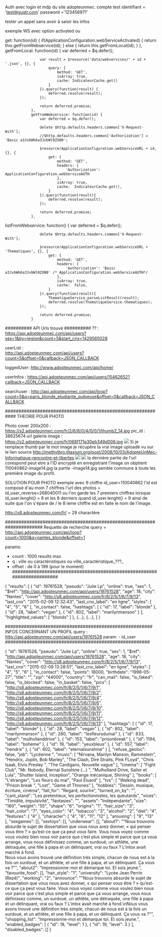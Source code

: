 Auth avec login et mdp du site adopteunmec. compte test
identifiant = 'test@gustr.com'
password ='123456971'

tester un appel sans avoir à saisir les infos


exemple WS avec option activated ou

get: function(id) {
                    if(ApplicationConfiguration.webServiceActivated) {
                        return this.getFromWebservice(id);
                    } else {
                        return this.getFromLocal(id);
                    }
                },
                getFromLocal: function(id) {
                    var deferred = $q.defer();

                    var result = $resource('data/webservices/' + id + '.json', {}, {
                        query: {
                            method: 'GET',
                            isArray: true,
                            cache: IndicateurCache.get()
                        }
                    }).query(function(result) {
                        deferred.resolve(result);
                    });

                    return deferred.promise;
                },
                getFromWebservice: function(id) {
                    var deferred = $q.defer();

                    delete $http.defaults.headers.common['X-Request-With'];
                    //$http.defaults.headers.common['Authorization'] = 'Basic a3JvbWk6a3JvbWl0ZXN0';

                    $resource(ApplicationConfiguration.webServiceURL + id, {}, {
                        get: {
                            method: 'GET',
                            headers: {
                                'Authorization': ApplicationConfiguration.webServiceAUTH
                            },
                            isArray: true,
                            cache:  IndicateurCache.get(),
                        }
                    }).query(function(result){
                        deferred.resolve(result);
                    });

                    return deferred.promise;
                },


listFromWebservice: function() {
                    var deferred = $q.defer();

                    delete $http.defaults.headers.common['X-Request-With'];
    
                    $resource(ApplicationConfiguration.webServiceURL + 'Thematiques', {}, {
                        get: {
                            method: 'GET',
                            headers: {
                                'Authorization': 'Basic a3JvbWk6a3JvbWl0ZXN0' /* ApplicationConfiguration.webServiceAUTH*/
                            },
                            isArray: true,
                            cache:  false,
                        }
                    }).query(function(result){
                        ThematiqueService.parseListResult(result);
                        deferred.resolve(ThematiqueService.thematiques);
                    });

                    return deferred.promise;
                }





##########
API Urls trouvé
##########
?? : 
    https://api.adopteunmec.com/api/users?sex=1&by=region&count=5&start_cnx=1429565028

userList :    
    http://api.adopteunmec.com/api/users?count=5&offset=0&callback=JSON_CALLBACK

loggedUser:
    http://www.adopteunmec.com/api/home/

userInfos :
    https://api.adopteunmec.com/api/users/15462652?callback=JSON_CALLBACK

searchuser : 
    http://api.adopteunmec.com/api/loop?count=5&q=paris_blonde_etudiante_pulpeuse&offset=0&callback=JSON_CALLBACK

############################################################
THEORIE POUR PHOTO

Photo cover 200x200 : https://s2.adopteunmec.com/fr/2/6/8/0/4/0/0/1/thumb2_14.jpg
    pic_id : 38625674
url galerie image :  https://s2.adopteunmec.com/fr/068f171e30eb349d006.jpg
<img src="https://s2.adopteunmec.com/fr/2/6/8/0/4/0/0/1/thumb0_13.jpg">
Si je remplace thumb par le mot image je récupère la vrai image uploadé vu sur le lien source
http://methylbro.titaxium.org/post/2008/10/03/AdopteUnMec-Informatique-rencontre-et-libertes
<img src="https://s2.adopteunmec.com/fr/2/6/8/0/4/0/0/1/image13.jpg">
<img src="https://s2.adopteunmec.com/fr/068f171e30dffdd590d.jpg">
la dernière partie de l'url corespond peut etre a l'ID encrypté
en enregistrant l'image on obptient 110040862-image14.jpg
la partie -image14.jpg semble commune à toute les première image du profil.

SOLUTION POUR PHOTO
exemple avec 9 chiffre id_user=110040862
l'id est composé d'au moin 7 chiffres 
l'url des photos  = id_user_reverse=268040011 ou l'on garde les 7 premiers chiffres 
lorsque id_user.lenght() = 8 
et les 8 derniers quand id_user.lenght() = 9 ainsi de suite
que l'on s'épare
de / le 8 ieme chiffre est en faite le nom de l'image.

 http://s8.adopteunmec.com/fr/ = 29 charactère

######################################################################
Requette de recherche
query = http://api.adopteunmec.com/api/loop?count=1000&q=nantes_blonde&offset=1

params:
   - count : 1000 results max
   - q : ville ou caractéristiques ou ville_caractéristique_???_
   - offset : de 0 à 199 (pour le moment)
#######################################################################
 

{
    "results": [
        {
            "id": 19761528,
            "pseudo": "Julie Lp",
            "online": true,
            "sex": 1,
            "$ref": "http://api.adopteunmec.com/api/users/19761528",
            "age": 18,
            "city": "Nantes",
            "cover": "http://s8.adopteunmec.com/fr/8/2/5/1/6/7/9/13",
            "last_cnx": "2015-02-09 12:32:43",
            "last_cnx_label": "en ligne",
            "styles": [
                "4",
                "5",
                "6"
            ],
            "in_contact": false,
            "hashtags": [
                {
                    "id": 17,
                    "label": "blonde"
                },
                {
                    "id": 28,
                    "label": "vegan"
                },
                {
                    "id": 802,
                    "label": "marilynmanson"
                }
            ],
            "highlighted_values": [
                "blonds"
            ]
        },
        {...},
        {...},
    ]
}

#######################################################
INFOS CONCERNANT UN PROFIL
query : http://api.adopteunmec.com/api/users/19761528
param:
    - id_user
######################################################

{
    "id": 19761528,
    "pseudo": "Julie Lp",
    "online": true,
    "sex": 1,
    "$ref": "http://api.adopteunmec.com/api/users/19761528",
    "age": 18,
    "city": "Nantes",
    "cover": "http://s8.adopteunmec.com/fr/8/2/5/1/6/7/9/13",
    "last_cnx": "2015-02-09 13:28:51",
    "last_cnx_label": "en ligne",
    "styles": [
        "4",
        "5",
        "6"
    ],
    "in_contact": false,
    "points": 18000,
    "birthdate": "1996-05-27",
    "title": "",
    "zip": "44000",
    "country": "fr",
    "can_mail": false,
    "is_faked": false,
    "is_blocked": false,
    "in_basket": false,
    "pics": [
        "http://s8.adopteunmec.com/fr/8/2/5/1/6/7/9/1",
        "http://s8.adopteunmec.com/fr/8/2/5/1/6/7/9/2",
        "http://s8.adopteunmec.com/fr/8/2/5/1/6/7/9/4",
        "http://s8.adopteunmec.com/fr/8/2/5/1/6/7/9/6",
        "http://s8.adopteunmec.com/fr/8/2/5/1/6/7/9/10",
        "http://s8.adopteunmec.com/fr/8/2/5/1/6/7/9/11",
        "http://s8.adopteunmec.com/fr/8/2/5/1/6/7/9/12",
        "http://s8.adopteunmec.com/fr/8/2/5/1/6/7/9/13"
    ],
    "hashtags": [
        {
            "id": 17,
            "label": "blonde"
        },
        {
            "id": 28,
            "label": "vegan"
        },
        {
            "id": 802,
            "label": "marilynmanson"
        },
        {
            "id": 280,
            "label": "lesfleursdumal"
        },
        {
            "id": 833,
            "label": "mulhollanddrive"
        },
        {
            "id": 153,
            "label": "prisonbreak"
        },
        {
            "id": 1194,
            "label": "bohème"
        },
        {
            "id": 19,
            "label": "yeuxbleus"
        },
        {
            "id": 557,
            "label": "hendrix"
        },
        {
            "id": 602,
            "label": "eternalsunshine"
        }
    ],
    "refuse_geoloc": false,
    "job": "Lycéenne ",
    "music": [
        "Nirvana, Marilyn Manson, Rammstein",
        "Hendrix, Joplin, Bob Marley",
        "The Clash, Dire Straits, Pink FLoyd",
        "Chris Isaak, Elvis Presley ",
        "The Cardigans, Nouvelle vague"
    ],
    "cinema": [
        "Fight Club",
        "Mr. Nobody, Eternal Sunshine (...) ",
        "Mulholland Drive, Sailor et Lula",
        "Shutter Island, Inception",
        "Orange mécanique, Shining"
    ],
    "books": [
        "L'étranger",
        "Les fleurs du mal",
        "Paul Eluard"
    ],
    "tvs": [
        "Walking dead",
        "Prison break ",
        "Lost",
        "Game of Thrones"
    ],
    "hobbies": "Dessin, musique, écriture, cinéma",
    "fall_for": "Regard, sourire",
    "turned_on_by": "",
    "cant_stand": "Les pretentieux, les perfectionnistes, les queutards",
    "vices": "Timidité, impulsivité",
    "fantasies": "",
    "assets": "Indépendante",
    "size": "160",
    "weight": "55",
    "shape": "6",
    "origins": "1",
    "hair_size": "3",
    "hair_color": "7",
    "eyes_color": "4",
    "tobacco": "3",
    "alcohol": "2",
    "diet": "4",
    "features": [
        "4"
    ],
    "character": [
        "4",
        "6",
        "11",
        "12"
    ],
    "arousing": [
        "9",
        "13"
    ],
    "sexgames": [],
    "sextoys": [],
    "underwear": [],
    "about1": "\"Nous trouvons absurde le sujet de dissertation que vous nous avez donner, « qui penser vous être ? » qu’est-ce que ça peut vous faire. Vous nous voyez comme vous voulez bien nous voir parce que c’est plus simple et parce que ça vous arrange, vous nous définissez comme, un surdoué, un athlète, une détraquée, une fille à papa et un délinquant, vrai ou faux ? L’intox avait marché à fond.<br>Nous vous avons trouvé une définition très simple, chacun de nous est à la fois un surdoué, et un athlète, et une fille à papa, et un délinquant. Ça vous va ?\"",
    "about2": "Impressionne-moi et démarque toi. Et sois jeune.",
    "favourite_food": [],
    "hair_style": "1",
    "university": "Lycée Jean Perrin (Rezé)",
    "working": "2",
    "announce": "\"Nous trouvons absurde le sujet de dissertation que vous nous avez donner, « qui penser vous être ? » qu’est-ce que ça peut vous faire. Vous nous voyez comme vous voulez bien nous voir parce que c’est plus simple et parce que ça vous arrange, vous nous définissez comme, un surdoué, un athlète, une détraquée, une fille à papa et un délinquant, vrai ou faux ? L’intox avait marché à fond.\nNous vous avons trouvé une définition très simple, chacun de nous est à la fois un surdoué, et un athlète, et une fille à papa, et un délinquant. Ça vous va ?\"",
    "shopping_list": "Impressionne-moi et démarque toi. Et sois jeune.",
    "enabled_badges": [
        {
            "id": 18,
            "level": 1
        },
        {
            "id": 19,
            "level": 3
        }
    ],
    "disabled_badges": []
}
